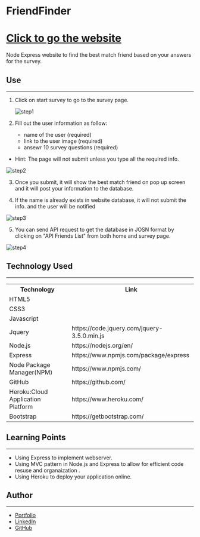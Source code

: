 # FriendFinder

<h1><a href="https://friend-finder-hss.herokuapp.com/">Click to go the website</a></h1>

Node Express website to find the best match friend based on your answers for the survey.

<h2>Use</h2>
<hr>

1. Click on start survey to go to the survey page.

   ![step1](GIF/step1.gif)

2. Fill out the user information as follow:
   - name of the user (required)
   - link to the user image (required)
   - ansewr 10 survey questions (required)

- Hint: The page will not submit unless you type all the required info.

![step2](GIF/step2.gif)

3. Once you submit, it will show the best match friend on pop up screen and it will post your information to the database.

4. If the name is already exists in website database, it will not submit the info. and the user will be notified

![step3](GIF/step3.gif)

5. You can send API request to get the database in JOSN format by clicking on "API Friends List" from both home and survey page.

![step4](GIF/step4.gif)

<h2>Technology Used</h2>
<hr>

<table>
<tr>
<th>Technology</th>

<th>Link</th>

</tr>
<tr>
<td>HTML5</td>
<td></td>
</tr>
<tr>
<td>CSS3</td>
<td></td>
</tr>
<tr>
<td>Javascript</td>
<td></td>
</tr>
<tr>
<td>Jquery</td>
<td>https://code.jquery.com/jquery-3.5.0.min.js</td>
</tr>
<tr>
<td>Node.js</td>
<td>https://nodejs.org/en/</td>
</tr>
<tr>
<td>Express</td>
<td>https://www.npmjs.com/package/express</td>
</tr>
<tr>
<td>Node Package Manager(NPM)</td>
<td>https://www.npmjs.com/</td>
</tr>
<tr>
<td>GitHub</td>
<td>https://github.com/</td>
</tr>
<tr>
<td>Heroku:Cloud Application Platform</td>
<td>https://www.heroku.com/</td>
</tr>
<tr>
<td>Bootstrap</td>
<td>https://getbootstrap.com/</td>
</tr>
</table>

<h2>Learning Points</h2>
<hr>

- Using Express to implement webserver.
- Using MVC pattern in Node.js and Express to allow for efficient code resuse and organaization .
- Using Heroku to deploy your application online.

<h2>Author</h2>
<hr>

- <a href="hishamsaymeh.com">Portfolio</a>
- <a href="https://www.linkedin.com/in/hisham-saymeh">LinkedIn</a>
- <a href="https://github.com/hishamss">GitHub</a>
